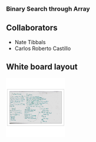 ### Binary Search through Array

## Collaborators
- Nate Tibbals
- Carlos Roberto Castillo



## White board layout

![SCREENSHOT](https://github.com/ntibbals/data-structures-and-algorithms/blob/master/assets/array_binary_search.png)